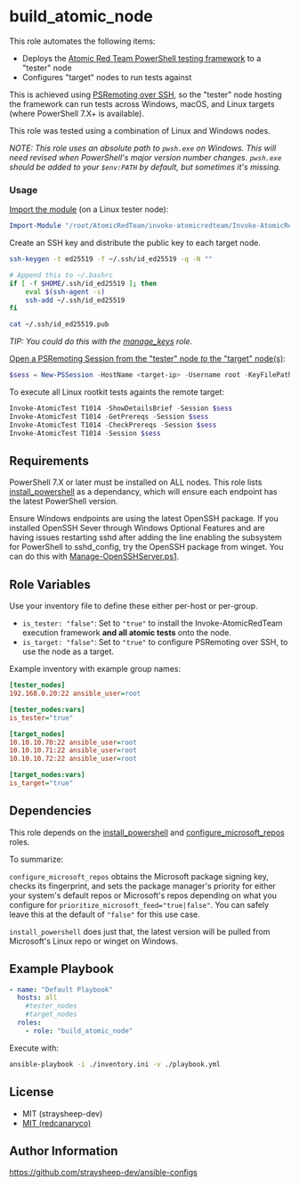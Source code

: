 build_atomic_node
=========

This role automates the following items:

- Deploys the [Atomic Red Team PowerShell testing framework](https://github.com/redcanaryco/invoke-atomicredteam/wiki) to a "tester" node
- Configures "target" nodes to run tests against

This is achieved using [PSRemoting over SSH](https://github.com/redcanaryco/invoke-atomicredteam/wiki/Execute-Atomic-Tests-(Remote)#configure-powershell-remoting-over-ssh), so the "tester" node hosting the framework can run tests across Windows, macOS, and Linux targets (where PowerShell 7.X+ is available).

This role was tested using a combination of Linux and Windows nodes.

*NOTE: This role uses an absolute path to `pwsh.exe` on Windows. This will need revised when PowerShell's major version number changes. `pwsh.exe` should be added to your `$env:PATH` by default, but sometimes it's missing.*

### Usage

[Import the module](https://github.com/redcanaryco/invoke-atomicredteam/wiki/Import-the-Module#import-the-module) (on a Linux tester node):

```powershell
Import-Module "/root/AtomicRedTeam/invoke-atomicredteam/Invoke-AtomicRedTeam.psd1" -Force
```

Create an SSH key and distribute the public key to each target node.

```bash
ssh-keygen -t ed25519 -f ~/.ssh/id_ed25519 -q -N ""

# Append this to ~/.bashrc
if [ -f $HOME/.ssh/id_ed25519 ]; then
    eval $(ssh-agent -s)
    ssh-add ~/.ssh/id_ed25519
fi

cat ~/.ssh/id_ed25519.pub
```

*TIP: You could do this with the [manage_keys](https://github.com/straysheep-dev/ansible-configs/tree/main/manage_keys) role.*

[Open a PSRemoting Session from the "tester" node *to* the "target" node(s)](https://github.com/redcanaryco/invoke-atomicredteam/wiki/Execute-Atomic-Tests-(Remote)#establish-a-ps-session-from-windows-to-windows):

```powershell
$sess = New-PSSession -HostName <target-ip> -Username root -KeyFilePath ~/.ssh/id_ed25519
```

To execute all Linux rootkit tests againts the remote target:

```powershell
Invoke-AtomicTest T1014 -ShowDetailsBrief -Session $sess
Invoke-AtomicTest T1014 -GetPrereqs -Session $sess
Invoke-AtomicTest T1014 -CheckPrereqs -Session $sess
Invoke-AtomicTest T1014 -Session $sess
```

Requirements
------------

PowerShell 7.X or later must be installed on ALL nodes. This role lists [install_powershell](https://github.com/straysheep-dev/ansible-configs/tree/main/install_powershell) as a dependancy, which will ensure each endpoint has the latest PowerShell version.

Ensure Windows endpoints are using the latest OpenSSH package. If you installed OpenSSH Sever through Windows Optional Features and are having issues restarting sshd after adding the line enabling the subsystem for PowerShell to sshd_config, try the OpenSSH package from winget. You can do this with [Manage-OpenSSHServer.ps1](https://github.com/straysheep-dev/windows-configs/blob/main/Manage-OpenSSHServer.ps1).

Role Variables
--------------

Use your inventory file to define these either per-host or per-group.

- `is_tester: "false"`: Set to `"true"` to install the Invoke-AtomicRedTeam execution framework **and all atomic tests** onto the node.
- `is_target: "false"`: Set to `"true"` to configure PSRemoting over SSH, to use the node as a target.

Example inventory with example group names:

```ini
[tester_nodes]
192.168.0.20:22 ansible_user=root

[tester_nodes:vars]
is_tester="true"

[target_nodes]
10.10.10.70:22 ansible_user=root
10.10.10.71:22 ansible_user=root
10.10.10.72:22 ansible_user=root

[target_nodes:vars]
is_target="true"
```

Dependencies
------------

This role depends on the [install_powershell](https://github.com/straysheep-dev/ansible-configs/tree/main/install_powershell) and [configure_microsoft_repos](https://github.com/straysheep-dev/ansible-configs/tree/main/configure_microsoft_repos) roles.

To summarize:

`configure_microsoft_repos` obtains the Microsoft package signing key, checks its fingerprint, and sets the package manager's priority for either your system's default repos or Microsoft's repos depending on what you configure for `prioritize_microsoft_feed="true|false"`. You can safely leave this at the default of `"false"` for this use case.

`install_powershell` does just that, the latest version will be pulled from Microsoft's Linux repo or winget on Windows.

Example Playbook
----------------

```yml
- name: "Default Playbook"
  hosts: all
    #tester_nodes
    #target_nodes
  roles:
    - role: "build_atomic_node"
```

Execute with:

```bash
ansible-playbook -i ./inventory.ini -v ./playbook.yml
```

License
-------

- MIT (straysheep-dev)
- [MIT (redcanaryco)](https://github.com/redcanaryco/invoke-atomicredteam/blob/master/LICENSE.txt)

Author Information
------------------

https://github.com/straysheep-dev/ansible-configs